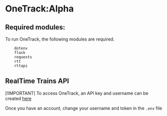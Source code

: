 # OneTrack:Alpha

## Required modules:

To run OneTrack, the following modules are required.
```
    dotenv
    flask
    requests
    rtt
    rttapi
```
## RealTime Trains API
[!IMPORTANT]
To access OneTrack, an API key and username can be created [here](https://api.rtt.io/accounts/register)

Once you have an account, change your username and token in the `.env` file
